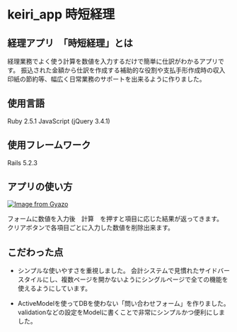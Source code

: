 
# keiri_app 時短経理
## 経理アプリ　「時短経理」とは
経理業務でよく使う計算を数値を入力するだけで簡単に仕訳がわかるアプリです。
振込された金額から仕訳を作成する補助的な役割や支払手形作成時の収入印紙の節約等、幅広く日常業務のサポートを出来るように作りました。

## 使用言語
Ruby 2.5.1
JavaScript (jQuery 3.4.1)

## 使用フレームワーク
Rails 5.2.3

## アプリの使い方

[![Image from Gyazo](https://i.gyazo.com/e0d629c9b3fa3df8eff22b9591610dc0.gif)](https://gyazo.com/e0d629c9b3fa3df8eff22b9591610dc0)

フォームに数値を入力後　計算　を押すと項目に応じた結果が返ってきます。
クリアボタンで各項目ごとに入力した数値を削除出来ます。

## こだわった点
* シンプルな使いやすさを重視しました。
会計システムで見慣れたサイドバースタイルにし、複数ページを開かないようにシングルページで全ての機能を使えるようにしています。

* ActiveModelを使ってDBを使わない「問い合わせフォーム」を作りました。
validationなどの設定をModelに書くことで非常にシンプルかつ便利にしました。

